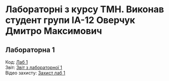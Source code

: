 # Лабораторні з курсу ТМН. Виконав студент групи ІА-12 Оверчук Дмитро Максимович 

## Лабораторна 1
Код: [Лаб 1](lr1)
<br>Звіт: [Звіт з лабораторної 1](lr1/ІА_12_Оверчук_Дмитро_Лаб1.pdf)
<br>Відео захисту: [Захист лаб 1](https://drive.google.com/file/d/1Og3VTH8iTAVQAYoNboklHvIDd8pWdqtz/view?usp=sharing)